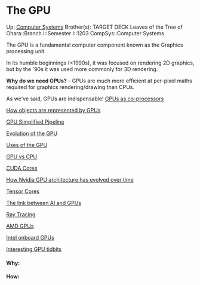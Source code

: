 # The GPU

Up: [Computer Systems](computer_systems)
Brother(s):
TARGET DECK
Leaves of the Tree of Ohara::Branch I::Semester I::1203 CompSys::Computer Systems

The GPU is a fundamental computer component known as the Graphics processing unit.

In its humble beginnings (<1990s), it was focused on rendering 2D graphics, but by the '90s it was used more commonly for 3D rendering.

**Why do we need GPUs?** - GPUs are much more efficient at per-pixel maths required for graphics rendering/drawing than CPUs.

As we've said, GPUs are indispensable! [GPUs as co-processors](gpus_as_co-processors)

[How objects are represented by GPUs](how_objects_are_represented_by_gpus)

[GPU Simplified Pipeline](gpu_simplified_pipeline)

[Evolution of the GPU](evolution_of_the_gpu)

[Uses of the GPU](uses_of_the_gpu)

[GPU vs CPU](gpu_vs_cpu)

[CUDA Cores](cuda_cores)

[How Nvidia GPU architecture has evolved over time](how_nvidia_gpu_architecture_has_evolved_over_time)

[Tensor Cores](tensor_cores)

[The link between AI and GPUs](the_link_between_ai_and_gpus)

[Ray Tracing](ray_tracing)

[AMD GPUs](amd_gpus)

[Intel onboard GPUs](intel_onboard_gpus)

[Interesting GPU tidbits](interesting_gpu_tidbits)














#### Why:
#### How:









